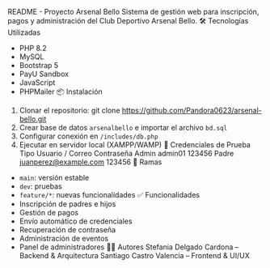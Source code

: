 README - Proyecto Arsenal Bello
Sistema de gestión web para inscripción, pagos y administración del Club Deportivo Arsenal Bello.
🛠 Tecnologías Utilizadas
- PHP 8.2
- MySQL
- Bootstrap 5
- PayU Sandbox
- JavaScript
- PHPMailer
📦 Instalación
1. Clonar el repositorio:
git clone https://github.com/Pandora0623/arsenal-bello.git
2. Crear base de datos `arsenalbello` e importar el archivo `bd.sql`
3. Configurar conexión en `/includes/db.php`
4. Ejecutar en servidor local (XAMPP/WAMP)
🧪 Credenciales de Prueba
Tipo	Usuario / Correo	Contraseña
Admin	admin01	123456
Padre	juanperez@example.com	123456
🔀 Ramas
- `main`: versión estable
- `dev`: pruebas
- `feature/*`: nuevas funcionalidades
✅ Funcionalidades
- Inscripción de padres e hijos
- Gestión de pagos
- Envío automático de credenciales
- Recuperación de contraseña
- Administración de eventos
- Panel de administradores
👨‍💻 Autores
Stefania Delgado Cardona – Backend & Arquitectura
Santiago Castro Valencia – Frontend & UI/UX
